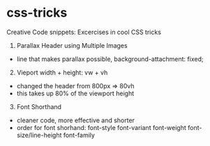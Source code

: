 # css-tricks
Creative Code snippets: Excercises in cool CSS tricks

1. Parallax Header using Multiple Images
- line that makes parallax possible, background-attachment: fixed; 

2. Vieport width + height: vw + vh
- changed the header from 800px => 80vh
- this takes up 80% of the viewport height 

3. Font Shorthand
- cleaner code, more effective and shorter
- order for font shorhand: font-style font-variant font-weight font-size/line-height font-family
